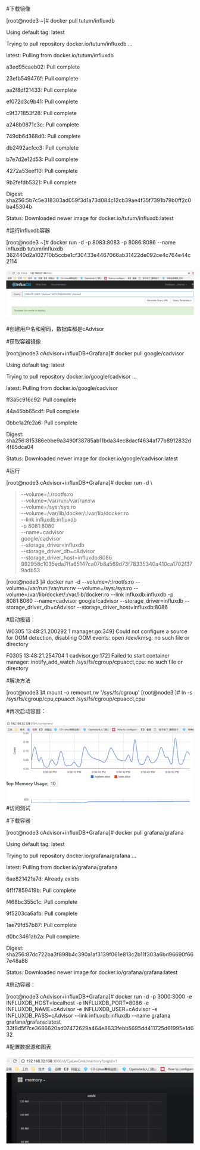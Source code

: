 #下载镜像

[root@node3 ~]# docker pull tutum/influxdb

Using default tag: latest

Trying to pull repository docker.io/tutum/influxdb ...

latest: Pulling from docker.io/tutum/influxdb

a3ed95caeb02: Pull complete

23efb549476f: Pull complete

aa2f8df21433: Pull complete

ef072d3c9b41: Pull complete

c9f371853f28: Pull complete

a248b0871c3c: Pull complete

749db6d368d0: Pull complete

db2492acfcc3: Pull complete

b7e7d2e12d53: Pull complete

4272a53eef10: Pull complete

9b2fefdb5321: Pull complete

Digest: sha256:5b7c5e318303ad059f3d1a73d084c12cb39ae4f35f7391b79b0ff2c0ba45304b

Status: Downloaded newer image for docker.io/tutum/influxdb:latest

#运行influxdb容器

[root@node3 ~]# docker run -d -p 8083:8083 -p 8086:8086 --name influxdb tutum/influxdb
362440d2a102710b5ccbe1cf30433e4467066ab31422de092ce4c764e44c2114

![influxdb数据配置](https://github.com/zhangyage/dockerfile/blob/master/dockerfile/cAdvisor%2BinfluxDB%2BGrafana/influxDB.png)

#创建用户名和密码，数据库都是cAdvisor

#获取容器镜像

[root@node3 cAdvisor+influxDB+Grafana]# docker pull google/cadvisor

Using default tag: latest

Trying to pull repository docker.io/google/cadvisor ... 

latest: Pulling from docker.io/google/cadvisor

ff3a5c916c92: Pull complete 

44a45bb65cdf: Pull complete 

0bbe1a2fe2a6: Pull complete 

Digest: sha256:815386ebbe9a3490f38785ab11bda34ec8dacf4634af77b8912832d4f85dca04

Status: Downloaded newer image for docker.io/google/cadvisor:latest

#运行

[root@node3 cAdvisor+influxDB+Grafana]# docker run -d \
> --volume=/:/rootfs:ro \
> --volume=/var/run:/var/run:rw \
> --volume=/sys:/sys:ro \
> --volume=/var/lib/docker/:/var/lib/docker:ro \
> --link influxdb:influxdb \
>  -p 8081:8080 \
> --name=cadvisor \
> google/cadvisor \
> --storage_driver=influxdb \
> --storage_driver_db=cAdvisor \
> --storage_driver_host=influxdb:8086
992958c1035eda7ffa65147ca07b8a569d73f78335340a410ca1702f379adb53

[root@node3 ]# docker run -d --volume=/:/rootfs:ro --volume=/var/run:/var/run:rw --volume=/sys:/sys:ro --volume=/var/lib/docker/:/var/lib/docker:ro --link influxdb:influxdb  -p 8081:8080 --name=cadvisor google/cadvisor --storage_driver=influxdb --storage_driver_db=cAdvisor --storage_driver_host=influxdb:8086

#启动报错：

W0305 13:48:21.200292       1 manager.go:349] Could not configure a source for OOM detection, disabling OOM events: open /dev/kmsg: no such file or directory

F0305 13:48:21.254704       1 cadvisor.go:172] Failed to start container manager: inotify_add_watch /sys/fs/cgroup/cpuacct,cpu: no such file or directory

#解决方法

[root@node3 ]# mount -o remount,rw '/sys/fs/cgroup'
[root@node3 ]# ln -s /sys/fs/cgroup/cpu,cpuacct /sys/fs/cgroup/cpuacct,cpu

#再次启动容器：

![cAdvisor图表](https://github.com/zhangyage/dockerfile/blob/master/dockerfile/cAdvisor%2BinfluxDB%2BGrafana/cAdvisor.png)
#访问测试

#下载容器

[root@node3 cAdvisor+influxDB+Grafana]# docker pull grafana/grafana

Using default tag: latest

Trying to pull repository docker.io/grafana/grafana ... 

latest: Pulling from docker.io/grafana/grafana

6ae821421a7d: Already exists 

6f1f7859419b: Pull complete 

f468bc355c1c: Pull complete 

9f5203ca6afb: Pull complete 

1ae79fd57b87: Pull complete 

d0bc3461ab2a: Pull complete 

Digest: sha256:87dc722ba3f898b4c390a1af3139f061e813c2b11f303a6bd96690f667e48a88

Status: Downloaded newer image for docker.io/grafana/grafana:latest

#启动容器：

[root@node3 cAdvisor+influxDB+Grafana]# docker run -d -p 3000:3000 -e INFLUXDB_HOST=localhost -e INFLUXDB_PORT=8086 -e INFLUXDB_NAME=cAdvisor -e INFLUXDB_USER=cAdvisor -e INFLUXDB_PASS=cAdvisor --link influxdb:influxdb --name grafana grafana/grafana:latest
33f8d5f7ce3686620ad07472629a464e8633febb5695dd411725d61995e1d632

#配置数据源和图表

![配置数据源和图表](https://github.com/zhangyage/dockerfile/blob/master/dockerfile/cAdvisor%2BinfluxDB%2BGrafana/Grafana.png)

